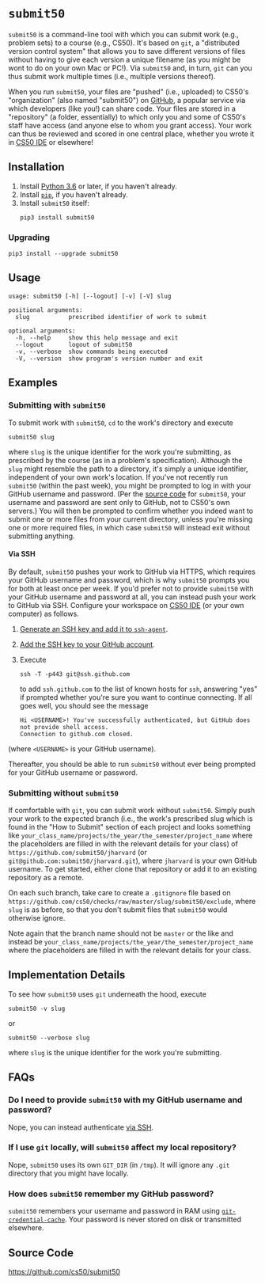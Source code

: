 # `submit50`

`submit50` is a command-line tool with which you can submit work (e.g., problem sets) to a course (e.g., CS50). It's based on `git`, a "distributed version control system" that allows you to save different versions of files without having to give each version a unique filename (as you might be wont to do on your own Mac or PC!). Via `submit50` and, in turn, `git` can you thus submit work multiple times (i.e., multiple versions thereof).

When you run `submit50`, your files are "pushed" (i.e., uploaded) to CS50's "organization" (also named "submit50") on [GitHub](https://github.com/), a popular service via which developers (like you!) can share code. Your files are stored in a "repository" (a folder, essentially) to which only you and some of CS50's staff have access (and anyone else to whom you grant access). Your work can thus be reviewed and scored in one central place, whether you wrote it in [CS50 IDE](https://ide.cs50.io/) or elsewhere!

## Installation

1. Install [Python 3.6](/python) or later, if you haven't already.
1. Install [`pip`](/pip), if you haven't already.
1. Install `submit50` itself:
    ```
    pip3 install submit50
    ```

### Upgrading

```
pip3 install --upgrade submit50
```

## Usage

```
usage: submit50 [-h] [--logout] [-v] [-V] slug

positional arguments:
  slug           prescribed identifier of work to submit

optional arguments:
  -h, --help     show this help message and exit
  --logout       logout of submit50
  -v, --verbose  show commands being executed
  -V, --version  show program's version number and exit
```

## Examples

### Submitting with `submit50`

To submit work with `submit50`, `cd` to the work's directory and execute

```
submit50 slug
```

where `slug` is the unique identifier for the work you're submitting, as prescribed by the course (as in a problem's specification). Although the `slug` might resemble the path to a directory, it's simply a unique identifier, independent of your own work's location. If you've not recently run `submit50` (within the past week), you might be prompted to log in with your GitHub username and password. (Per the [source code](https://github.com/cs50/submit50) for `submit50`, your username and password are sent only to GitHub, not to CS50's own servers.) You will then be prompted to confirm whether you indeed want to submit one or more files from your current directory, unless you're missing one or more required files, in which case `submit50` will instead exit without submitting anything.

#### Via SSH

By default, `submit50` pushes your work to GitHub via HTTPS, which requires your GitHub username and password, which is why `submit50` prompts you for both at least once per week. If you'd prefer not to provide `submit50` with your GitHub username and password at all, you can instead push your work to GitHub via SSH. Configure your workspace on [CS50 IDE](https://ide.cs50.io/) (or your own computer) as follows.

1. [Generate an SSH key and add it to `ssh-agent`](https://help.github.com/articles/generating-a-new-ssh-key-and-adding-it-to-the-ssh-agent/).
1. [Add the SSH key to your GitHub account](https://help.github.com/articles/adding-a-new-ssh-key-to-your-github-account/).
1. Execute 
   ```
   ssh -T -p443 git@ssh.github.com
   ```
   to add `ssh.github.com` to the list of known hosts for `ssh`, answering "yes" if prompted whether you're sure you want to continue connecting. If all goes well, you should see the message

    ```
    Hi <USERNAME>! You've successfully authenticated, but GitHub does not provide shell access.
    Connection to github.com closed.
    ```
  (where `<USERNAME>` is your GitHub username).

Thereafter, you should be able to run `submit50` without ever being prompted for your GitHub username or password. 

### Submitting without `submit50`

If comfortable with `git`, you can submit work without `submit50`. Simply push your work to the expected branch (i.e., the work's prescribed slug which is found in the "How to Submit" section of each project and looks something like `your_class_name/projects/the_year/the_semester/project_name` where the placeholders are filled in with the relevant details for your class) of `https://github.com/submit50/jharvard` (or `git@github.com:submit50/jharvard.git`), where `jharvard` is your own GitHub username. To get started, either clone that repository or add it to an existing repository as a remote.

On each such branch, take care to create a `.gitignore` file based on `https://github.com/cs50/checks/raw/master/slug/submit50/exclude`, where `slug` is as before, so that you don't submit files that `submit50` would otherwise ignore.

Note again that the branch name should not be `master` or the like and instead be `your_class_name/projects/the_year/the_semester/project_name` where the placeholders are filled in with the relevant details for your class.

## Implementation Details

To see how `submit50` uses `git` underneath the hood, execute
```
submit50 -v slug
```
or
```
submit50 --verbose slug
```
where `slug` is the unique identifier for the work you're submitting.

## FAQs

### Do I need to provide `submit50` with my GitHub username and password?

Nope, you can instead authenticate [via SSH](#via-ssh).

### If I use `git` locally, will `submit50` affect my local repository?

Nope, `submit50` uses its own `GIT_DIR` (in `/tmp`). It will ignore any `.git` directory that you might have locally.

### How does `submit50` remember my GitHub password?

`submit50` remembers your username and password in RAM using [`git-credential-cache`](https://git-scm.com/docs/git-credential-cache/). Your password is never stored on disk or transmitted elsewhere.

## Source Code

<https://github.com/cs50/submit50>
